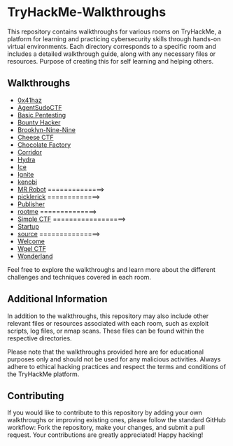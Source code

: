 # TryHackMe-Walkthroughs

This repository contains walkthroughs for various rooms on TryHackMe, a platform for learning and practicing cybersecurity skills through hands-on virtual environments. Each directory corresponds to a specific room and includes a detailed walkthrough guide, along with any necessary files or resources. Purpose of creating this for self learning and helping others.

## Walkthroughs
- [0x41haz](./0x41haz/writeup.md)
- [AgentSudoCTF](./Agent%20Sudo/walkthrough.md)
- [Basic Pentesting](./Basic-Pentesting/walkthrough.md)
- [Bounty Hacker](./Bounty-Hacker/Walkthrough.md)
- [Brooklyn-Nine-Nine](./Brooklyn-Nine-Nine/walkthrough.md)
- [Cheese CTF](./Cheese%20CTF/walkthrough.md)
- [Chocolate Factory](./Chocolate_Factory/Walkthrough.md)
- [Corridor](./Corridor/writeup.md)
- [Hydra](./Hydra/writeup.md)
- [Ice](./Ice/WriteUp.md)
- [Ignite](./ignite%20walkthrough.pdf)
- [kenobi](./Kenobi/writeup.md)
- [MR Robot](./MR%20Robot/walkthrought.md) ==============> 
- [picklerick](./picklerick/walkthrought.md) =============>
- [Publisher](./Publisher/writeup.md)
- [rootme](./rootme/walkthrought.md) ==============>
- [Simple CTF](./Simple%20CTF/walkthrought.md) ==================>
- [Startup](./Startup/writeup.md)
- [source](./source/walkthrought.md) ===============>
- [Welcome](./Welcome/Flag.md)
- [Wgel CTF](./Wgel%20CTF/wgel%20CTF.pdf)
- [Wonderland](./Wonderland-CTF/walkthroughs.md)


Feel free to explore the walkthroughs and learn more about the different challenges and techniques covered in each room.

## Additional Information

In addition to the walkthroughs, this repository may also include other relevant files or resources associated with each room, such as exploit scripts, log files, or nmap scans. These files can be found within the respective directories.

Please note that the walkthroughs provided here are for educational purposes only and should not be used for any malicious activities. Always adhere to ethical hacking practices and respect the terms and conditions of the TryHackMe platform.

## Contributing

If you would like to contribute to this repository by adding your own walkthroughs or improving existing ones, please follow the standard GitHub workflow: Fork the repository, make your changes, and submit a pull request. Your contributions are greatly appreciated!
Happy hacking!

<!--

# TryHackMe Writeups

![alt text](TryHackMe-logo.png "Writeup Image")

This repository contains a few of my writeups I made for the famous and addictive TryHackMe CTF (Capture The Flag) challenges.

Check out the TryHackMe website for your subscription!

Find more information on the TryHackMe website: <https://tryhackme.com>

Here's a link to my profile on TryHackMe:

[![TryHackMe Profile](itchy.png)](https://tryhackme.com/p/itchy)

Note: you can also look at these documents here through the `GitHub Pages`, <https://dvanmosselbeen.github.io/TryHackMe_writeups/>. Which looks slightly better. But no navigation bar.

## TryHackMe writeups

| Room Name | OS | Description | Tools Used |
|:---:|:---:|---|---|
| [Empline](empline/README.md) | Linux (Ubuntu) | Are you good enough to apply for this job? | `nmap`, `gobuster` |
| [Inclusion](inclusion/README.md) | Linux (Ubuntu) | A beginner level LFI challenge. | `nmap`, `gobuster` |
| [Relevant](relevant/README.md) | Windows Server 2008 R2 | Penetration Testing Challenge. | `nmap`, `gobuster`, `smbclient`, `enum4linux`, `msfvenon` |
| [Daily Bugle](dailybugle/README.md) | Linux (CentOS) | Compromise a Joomla CMS account via SQLi, practise cracking hashes and escalate your privileges by taking advantage of yum. | `nmap`, `gobuster`, `Joomla`, `joomscan`, `joomblah`, `hashcat`, `john`, `php-reverse-shell.php`, `nc` |
| [NAX](nax/README.md) | Linux (Ubuntu) | Identify the critical security flaw in the most powerful and trusted network monitoring software on the market, that allows an user authenticated execute remote code execution. [CVE-2019-15949](https://nvd.nist.gov/vuln/detail/CVE-2019-15949) | `nmap`, `exiftool`, `gobuster`,  `msfconsole` |
| [Blog](blog/README.md) | Linux (Ubuntu) | Billy Joel made a Wordpress blog! | `nmap`, `wpscan`, `msfconsole`, `strings`,`ltrace` |
| [ColddBox: Easy](colddboxeasy/README.md) | Linux (Ubuntu) | An easy level machine with multiple ways to escalate privileges. | `nmap`, `gobuster`, `wpscan`, `Burp Suite`, `hydra` |
| [Mr Robot](mrrobot/README.md) | Linux | Based on the Mr. Robot show, can you root this box? | `nmap`, `gobuster`, `nikto`, `Burp Suite`, `hydra` |
| [Chocolate Factory](chocolatefactory/README.md) | Linux (Ubuntu) | A Charlie And The Chocolate Factory themed room, revisit Willy Wonka's chocolate factory! | `nmap`, `exif`, `exiftool`, `strings`, `steghide` |
| [Lazy Admin](laszy-admin/README.md) | Linux (Ubuntu) | Easy linux machine to practice your skills. | `nmap`, `gobuster`, `webshell`, `nc` |
| [Bounty Hunter (Cowboy Hacker)](bounty-hunter/README.md) | Linux (Ubuntu) | You talked a big game about being the most elite hacker in the solar system. Prove it and claim your right to the status of Elite Bounty Hacker! | `nmap`, `hydra` |
| [Startup](startup/README.md) | Linux (Ubuntu) | Abuse traditional vulnerabilities via untraditional means. | `nmap`, `gobuster`, `ftp`, `nc`, `curl`, `python`, `wireshark`, `strings`, `pspy`, `linpeas` |
| [Blue](blue/README.md) | Windows 10| Hacking: Enumerating the Eternal blue vulnerability [CVE-2017-0143](https://cve.mitre.org/cgi-bin/cvename.cgi?name=CVE-2017-0143) with `nmap` and making (bad) use of it with `metasploit`. Finally, dumping and cracking the password hash of a user. | `nmap`, `metasploit`, `john` |
| [Agent Sudo](agent-sudo/README.md) | Linux (Ubuntu) | Hacking: Enumerating a webserver, faking user-agent of web browser, steganography, brute-forcing ftp server, privilege escalation. | `nmap`, `gobuster`, `Burp Suite`, `FoxyProxy`, `User-Agent Switcher and Manager`, `hydra`, `steghide`, `binwalk`, `john`, `zip2john` |
| [Wireshark 101](wireshark-101/README.md) | N/A | The Wireshark 101 Writeup. | `wireshark` |
| [Basic Pentesting](basic_pentesting/README.md) | Linux (Ubuntu) | Various penetration / cracking. Like brute forcing, hash cracking, service enumeration, Linux enumeration.  | `nmap`, `gobuster`, `enum4linux`, `hydra`, `linpeas`, `john` |
| [Hydra](hydra/README.md) | N/A | Hydra is the ultimate tool for online password attacks. | `hydra` |
| [Brooklyn Nine Nine](brooklyn-nine-nine/README.md) | Linux (Ubuntu) | Hack that box! | `nmap`, `ftp`, `hydra`, `linpeas` |

## Extra Notes

### My Security Cheat Sheet Wikeypaydia 

I have a few notes, not yet very well organised, but you can take a look at it if you want. Could be helpful.

- <https://github.com/dvanmosselbeen/security-cheat-sheet/wiki>

### Internet access not working with the TryHackMe VPN?

Information difficult to find without a link on the website :-P

Source: <https://docs.tryhackme.com/docs/openvpn/troubleshooting/openvpn-troubleshooting/#external-access-not-working>

```commandline                             
$ nmcli connection   # Note the name of the VPN connection here
$ nmcli connection edit <CONNECTION_NNAME>
> set ipv4.never-default true
> set ipv6.never-default true
> save
> quit
```

These changes are persistent.

### Make gobuster go even slower

By merging the 2 most common and most used `wordlists`. You have better enumeration results. However, by merging these wordlist as show here, we create duplicated entries. and thus we need to make use of the uniq command. But to make use of the uniq command we need to sort the final output file. These wordlist are made so that the most common used words come on top

Found this very interesting to do, for room https://tryhackme.com/room/wgelctf for example. As i mainly use the `dirbuster` wordlist, did not find the required files in first instance.

- `/usr/share/wordlists/dirbuster/directory-list-2.3-medium.txt`
- `/usr/share/wordlists/dirb/common.txt`

As for example the `common.txt` would find out a folder `.ssh` which is extreme important. However, common.txt is also too common and does not find a lot of things.

Quick and dirty fix for this:

````commandline
$ mkdir -p ~/tools
$ cat /usr/share/wordlists/dirb/common.txt >> /tmp/gobusted_tmp.txt
$ cat  /usr/share/wordlists/dirbuster/directory-list-2.3-medium.txt >> /tmp/gobusted_tmp.txt
$ sort /tmp/gobusted_tmp.txt -o /tmp/gobusted_sorted.txt && uniq /tmp/gobusted_sorted.txt > ~/tools/gobusted.txt
````

You can make the scan fast by specifying the numbers of threats you want to use. By default, it is 10 threats and safe. But note that some servers / services (depending on their config) does not like at all many threats. And thus you could get timeouts. But it is always worth trying. 

````commandline
$ gobuster help dir | grep -e "-t"
...

<!--
https://github.com/BEPb/tryhackme/tree/master/02.Medium
>
  -t, --threads int       Number of concurrent threads (default 10)
````
-->



